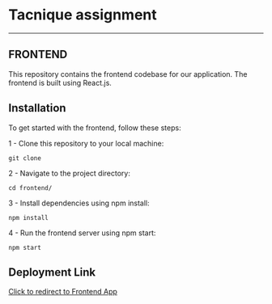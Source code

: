 # Tacnique assignment

---

## FRONTEND

This repository contains the frontend codebase for our application. The frontend is built using React.js.

## Installation

To get started with the frontend, follow these steps:

1 - Clone this repository to your local machine:

    git clone 

2 - Navigate to the project directory:

    cd frontend/

3 - Install dependencies using npm install:

    npm install

4 - Run the frontend server using npm start:

    npm start

## Deployment Link

[Click to redirect to Frontend App]()

